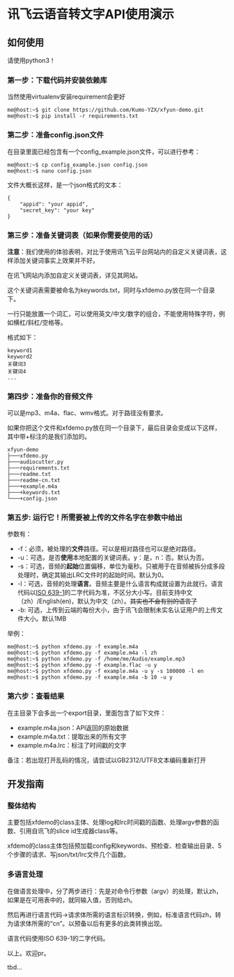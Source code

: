 # 讯飞云语音转文字API使用演示

## 如何使用

请使用python3！

### 第一步：下载代码并安装依赖库

当然使用virtualenv安装requirement会更好

```
me@host:~$ git clone https://github.com/Kumo-YZX/xfyun-demo.git
me@host:~$ pip install -r requirements.txt
```

### 第二步：准备config.json文件

在目录里面已经包含有一个config_example.json文件，可以进行参考：

```
me@host:~$ cp config_example.json config.json
me@host:~$ nano config.json
```

文件大概长这样，是一个json格式的文本：

```
{
    "appid": "your appid",
    "secret_key": "your key"
}
```

### 第三步：准备关键词表（如果你需要使用的话）

**注意**：我们使用的体验表明，对比于使用讯飞云平台网站内的自定义关键词表，这样添加关键词事实上效果并不好。

在讯飞网站内添加自定义关键词表，详见其网站。

这个关键词表需要被命名为keywords.txt，同时与xfdemo.py放在同一个目录下。

一行只能放置一个词汇，可以使用英文/中文/数字的组合，不能使用特殊字符，例如横杠/斜杠/空格等。

格式如下：

```
keyword1
keyword2
关键词3
关键词4
...

```

### 第四步：准备你的音频文件

可以是mp3、m4a、flac、wmv格式。对于路径没有要求。

如果你把这个文件和xfdemo.py放在同一个目录下，最后目录会变成以下这样，其中带+标注的是我们添加的。

```
xfyun-demo
├───xfdemo.py
├───audiocutter.py
├───requirements.txt
├───readme.txt
├───readme-cn.txt
├───+example.m4a
├───+keywords.txt
└───+config.json
```

### 第五步: 运行它！所需要被上传的文件名字在参数中给出

参数有：

- -f：必须，被处理的**文件**路径。可以是相对路径也可以是绝对路径。
- -u：可选，是否**使用**本地配置的关键词表。y：是，n：否。默认为否。
- -s：可选，音频的**起始**位置偏移，单位为毫秒。只被用于在音频被拆分成多段处理时，确定其输出LRC文件时的起始时间。默认为0。
- -l：可选，音频的处理**语言**。音频主要是什么语言构成就设置为此就行。语言代码以[ISO 639-1](https://www.loc.gov/standards/iso639-2/php/English_list.php)的二字代码为准，不区分大小写。目前支持中文（zh）/English(en)，默认为中文（zh）。~~其实也不会有别的语言了~~
- -b: 可选，上传到云端的每份大小，由于讯飞会限制未实名认证用户的上传文件大小。默认1MB

举例：
```
me@host:~$ python xfdemo.py -f example.m4a
me@host:~$ python xfdemo.py -f example.m4a -l zh
me@host:~$ python xfdemo.py -f /home/me/Audio/example.mp3
me@host:~$ python xfdemo.py -f example.flac -u y
me@host:~$ python xfdemo.py -f example.m4a -u y -s 100000 -l en
me@host:~$ python xfdemo.py -f example.m4a -b 10 -u y
```

### 第六步：查看结果

在主目录下会多出一个export目录，里面包含了如下文件：

- example.m4a.json：API返回的原始数据
- example.m4a.txt：提取出来的所有文字
- example.m4a.lrc：标注了时间戳的文字

备注：若出现打开乱码的情况，请尝试以GB2312/UTF8文本编码重新打开

## 开发指南

### 整体结构
主要包括xfdemo的class主体、处理log和lrc时间戳的函数、处理argv参数的函数、引用自讯飞的slice id生成器class等。

xfdemo的class主体包括预加载config和keywords、预检查、检查输出目录、5个步骤的请求、写json/txt/lrc文件几个函数。

### 多语言处理
在做语言处理中，分了两步进行：先是对命令行参数（argv）的处理，默认zh，如果是在可用表中的，就同输入值，否则给zh。

然后再进行语言代码->请求体所需的语言标识转换，例如，标准语言代码zh，转为请求体所需的“cn”。以预备以后有更多的此类转换出现。

语言代码使用ISO 639-1的二字代码。

以上。欢迎pr。

tbd...
